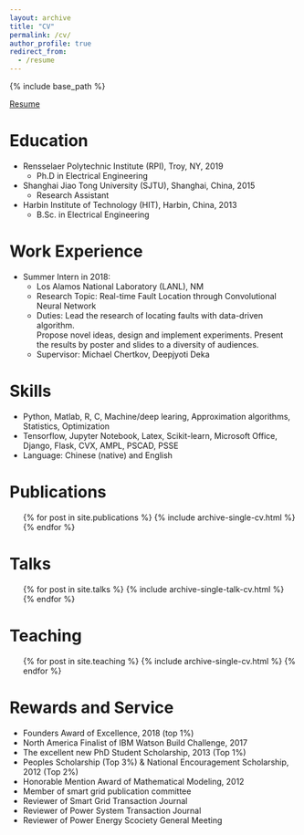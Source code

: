 ```yaml
---
layout: archive
title: "CV"
permalink: /cv/
author_profile: true
redirect_from:
  - /resume
---
```


{% include base_path %}

[Resume](http://Wendy0601.github.io/files/Resume.pdf)

Education
======
* Rensselaer Polytechnic Institute (RPI), Troy, NY, 2019
  * Ph.D in Electrical Engineering
* Shanghai Jiao Tong University (SJTU), Shanghai, China, 2015
  * Research Assistant  
* Harbin Institute of Technology (HIT), Harbin, China, 2013
  * B.Sc. in Electrical Engineering 
  
Work Experience
======
* Summer Intern in 2018: 
  * Los Alamos National Laboratory (LANL), NM
  * Research Topic: Real-time Fault Location through Convolutional Neural Network
  * Duties: Lead the research of locating faults with data-driven algorithm.  
            Propose novel ideas, design and implement experiments.
            Present the results by poster and slides to a diversity of audiences. 
  * Supervisor: Michael Chertkov, Deepjyoti Deka 
	
  
Skills
======
* Python, Matlab, R, C, Machine/deep learing, Approximation algorithms, Statistics, Optimization 
* Tensorflow, Jupyter Notebook, Latex, Scikit-learn, Microsoft Office, Django, Flask, CVX, AMPL, PSCAD, PSSE 
* Language: Chinese (native) and English

Publications
======
  <ul>{% for post in site.publications %}
    {% include archive-single-cv.html %}
  {% endfor %}</ul>
     
Talks
======
  <ul>{% for post in site.talks %}
    {% include archive-single-talk-cv.html %}
  {% endfor %}</ul>
  
Teaching 
======
  <ul>{% for post in site.teaching %}
    {% include archive-single-cv.html %}
  {% endfor %}</ul>
  
Rewards and Service 
======
* Founders Award of Excellence, 2018 (top 1%)
* North America Finalist of IBM Watson Build Challenge, 2017
* The excellent new PhD Student Scholarship, 2013 (Top 1%)
* Peoples Scholarship (Top 3%) & National Encouragement Scholarship, 2012 (Top 2%)
* Honorable Mention Award of Mathematical Modeling, 2012
* Member of smart grid publication committee
* Reviewer of Smart Grid Transaction Journal
* Reviewer of Power System Transaction Journal
* Reviewer of Power Energy Scociety General Meeting 
